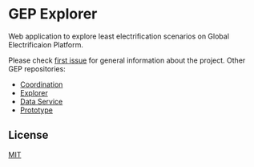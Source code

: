 # GEP Explorer

Web application to explore least electrification scenarios on Global Electrificaion Platform.

Please check [first issue](https://github.com/developmentseed/gep-coordination/issues/4) for general information about the project. Other GEP repositories:

- [Coordination](https://github.com/developmentseed/gep-coordination)
- [Explorer](https://github.com/developmentseed/gep-explorer)
- [Data Service](https://github.com/developmentseed/gep-data-service)
- [Prototype](https://github.com/developmentseed/gep-prototype)

## License

[MIT](LICENSE)